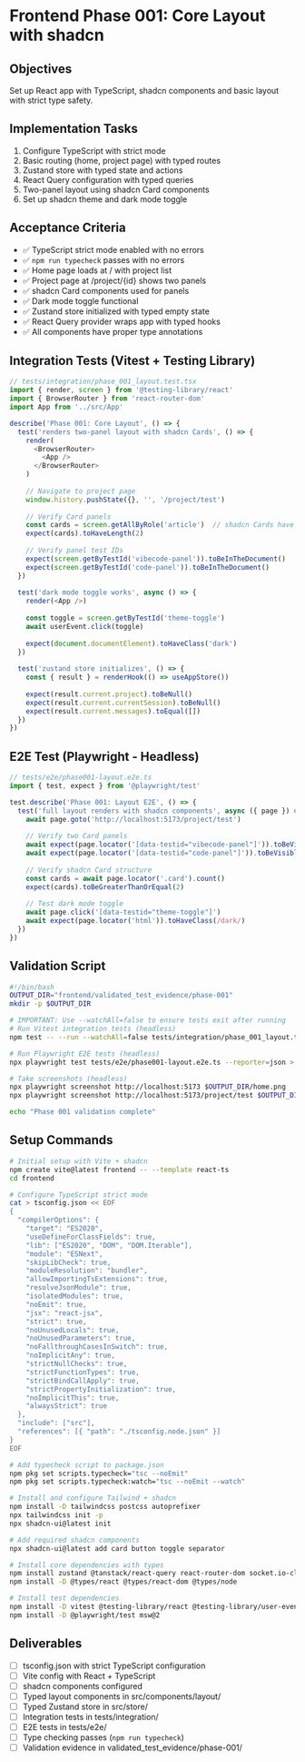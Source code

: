# Frontend Phase 001: Core Layout with shadcn

## Objectives
Set up React app with TypeScript, shadcn components and basic layout with strict type safety.

## Implementation Tasks
1. Configure TypeScript with strict mode
2. Basic routing (home, project page) with typed routes
3. Zustand store with typed state and actions
4. React Query configuration with typed queries
5. Two-panel layout using shadcn Card components
6. Set up shadcn theme and dark mode toggle

## Acceptance Criteria
- ✅ TypeScript strict mode enabled with no errors
- ✅ `npm run typecheck` passes with no errors
- ✅ Home page loads at / with project list
- ✅ Project page at /project/{id} shows two panels
- ✅ shadcn Card components used for panels
- ✅ Dark mode toggle functional
- ✅ Zustand store initialized with typed empty state
- ✅ React Query provider wraps app with typed hooks
- ✅ All components have proper type annotations

## Integration Tests (Vitest + Testing Library)
```typescript
// tests/integration/phase_001_layout.test.tsx
import { render, screen } from '@testing-library/react'
import { BrowserRouter } from 'react-router-dom'
import App from '../src/App'

describe('Phase 001: Core Layout', () => {
  test('renders two-panel layout with shadcn Cards', () => {
    render(
      <BrowserRouter>
        <App />
      </BrowserRouter>
    )
    
    // Navigate to project page
    window.history.pushState({}, '', '/project/test')
    
    // Verify Card panels
    const cards = screen.getAllByRole('article')  // shadcn Cards have article role
    expect(cards).toHaveLength(2)
    
    // Verify panel test IDs
    expect(screen.getByTestId('vibecode-panel')).toBeInTheDocument()
    expect(screen.getByTestId('code-panel')).toBeInTheDocument()
  })
  
  test('dark mode toggle works', async () => {
    render(<App />)
    
    const toggle = screen.getByTestId('theme-toggle')
    await userEvent.click(toggle)
    
    expect(document.documentElement).toHaveClass('dark')
  })
  
  test('zustand store initializes', () => {
    const { result } = renderHook(() => useAppStore())
    
    expect(result.current.project).toBeNull()
    expect(result.current.currentSession).toBeNull()
    expect(result.current.messages).toEqual([])
  })
})
```

## E2E Test (Playwright - Headless)
```typescript
// tests/e2e/phase001-layout.e2e.ts
import { test, expect } from '@playwright/test'

test.describe('Phase 001: Layout E2E', () => {
  test('full layout renders with shadcn components', async ({ page }) => {
    await page.goto('http://localhost:5173/project/test')
    
    // Verify two Card panels
    await expect(page.locator('[data-testid="vibecode-panel"]')).toBeVisible()
    await expect(page.locator('[data-testid="code-panel"]')).toBeVisible()
    
    // Verify shadcn Card structure
    const cards = await page.locator('.card').count()
    expect(cards).toBeGreaterThanOrEqual(2)
    
    // Test dark mode toggle
    await page.click('[data-testid="theme-toggle"]')
    await expect(page.locator('html')).toHaveClass(/dark/)
  })
})
```

## Validation Script
```bash
#!/bin/bash
OUTPUT_DIR="frontend/validated_test_evidence/phase-001"
mkdir -p $OUTPUT_DIR

# IMPORTANT: Use --watchAll=false to ensure tests exit after running
# Run Vitest integration tests (headless)
npm test -- --run --watchAll=false tests/integration/phase_001_layout.test.tsx > $OUTPUT_DIR/vitest.log 2>&1

# Run Playwright E2E tests (headless)
npx playwright test tests/e2e/phase001-layout.e2e.ts --reporter=json > $OUTPUT_DIR/playwright.json

# Take screenshots (headless)
npx playwright screenshot http://localhost:5173 $OUTPUT_DIR/home.png
npx playwright screenshot http://localhost:5173/project/test $OUTPUT_DIR/project.png

echo "Phase 001 validation complete"
```

## Setup Commands
```bash
# Initial setup with Vite + shadcn
npm create vite@latest frontend -- --template react-ts
cd frontend

# Configure TypeScript strict mode
cat > tsconfig.json << EOF
{
  "compilerOptions": {
    "target": "ES2020",
    "useDefineForClassFields": true,
    "lib": ["ES2020", "DOM", "DOM.Iterable"],
    "module": "ESNext",
    "skipLibCheck": true,
    "moduleResolution": "bundler",
    "allowImportingTsExtensions": true,
    "resolveJsonModule": true,
    "isolatedModules": true,
    "noEmit": true,
    "jsx": "react-jsx",
    "strict": true,
    "noUnusedLocals": true,
    "noUnusedParameters": true,
    "noFallthroughCasesInSwitch": true,
    "noImplicitAny": true,
    "strictNullChecks": true,
    "strictFunctionTypes": true,
    "strictBindCallApply": true,
    "strictPropertyInitialization": true,
    "noImplicitThis": true,
    "alwaysStrict": true
  },
  "include": ["src"],
  "references": [{ "path": "./tsconfig.node.json" }]
}
EOF

# Add typecheck script to package.json
npm pkg set scripts.typecheck="tsc --noEmit"
npm pkg set scripts.typecheck:watch="tsc --noEmit --watch"

# Install and configure Tailwind + shadcn
npm install -D tailwindcss postcss autoprefixer
npx tailwindcss init -p
npx shadcn-ui@latest init

# Add required shadcn components
npx shadcn-ui@latest add card button toggle separator

# Install core dependencies with types
npm install zustand @tanstack/react-query react-router-dom socket.io-client
npm install -D @types/react @types/react-dom @types/node

# Install test dependencies
npm install -D vitest @testing-library/react @testing-library/user-event
npm install -D @playwright/test msw@2
```

## Deliverables
- [ ] tsconfig.json with strict TypeScript configuration
- [ ] Vite config with React + TypeScript
- [ ] shadcn components configured
- [ ] Typed layout components in src/components/layout/
- [ ] Typed Zustand store in src/store/
- [ ] Integration tests in tests/integration/
- [ ] E2E tests in tests/e2e/
- [ ] Type checking passes (`npm run typecheck`)
- [ ] Validation evidence in validated_test_evidence/phase-001/